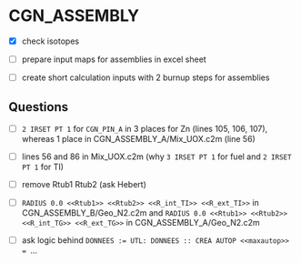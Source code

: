 # CGN_ASSEMBLY

- [x] check isotopes
- [ ] prepare input maps for assemblies in excel sheet
- [ ] create short calculation inputs with 2 burnup steps for assemblies


## Questions

- [ ] `2 IRSET PT 1` for `CGN_PIN_A` in 3 places for Zn (lines 105, 106, 107), whereas 1 place in CGN_ASSEMBLY_A/Mix_UOX.c2m (line 56)
- [ ] lines 56 and 86 in Mix_UOX.c2m (why `3 IRSET PT 1` for fuel and `2 IRSET PT 1` for TI)
- [ ] remove Rtub1 Rtub2 (ask Hebert)
- [ ] `RADIUS 0.0 <<Rtub1>> <<Rtub2>> <<R_int_TI>> <<R_ext_TI>>` in CGN_ASSEMBLY_B/Geo_N2.c2m and
      `RADIUS 0.0 <<Rtub1>> <<Rtub2>> <<R_int_TG>> <<R_ext_TG>>` in CGN_ASSEMBLY_A/Geo_N2.c2m

- [ ] ask logic behind `DONNEES := UTL: DONNEES :: CREA AUTOP <<maxautop>> = `...
